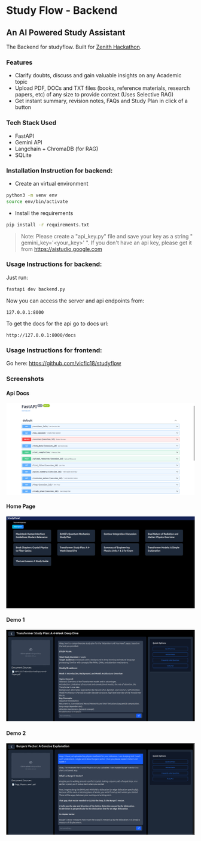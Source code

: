 # Study Flow - Backend
## An AI Powered Study Assistant
The Backend for studyflow. Built for [Zenith Hackathon](https://techclubssn.github.io/zenith).

### Features
- Clarify doubts, discuss and gain valuable insights on any Academic topic 
- Upload PDF, DOCs and TXT files (books, reference materials, research papers, etc) of any size to provide context (Uses Selective RAG) 
- Get instant summary, revision notes, FAQs and Study Plan in click of a button

### Tech Stack Used
- FastAPI
- Gemini API
- Langchain + ChromaDB (for RAG)
- SQLite

### Installation Instruction for backend: 
- Create an virtual environment
```bash
python3 -m venv env
source env/bin/activate
```
- Install the requirements
```bash
pip install -r requirements.txt
```
> Note: Please create a "api_key.py" file and save your key as a string " gemini_key='<your_key>' ". If you don't have an api key, please get it from https://aistudio.google.com

### Usage Instructions for backend:
Just run:
```bash
fastapi dev backend.py
```
Now you can access the server and api endpoints from:
```
127.0.0.1:8000
```
To get the docs for the api go to docs url:
```
http://127.0.0.1:8000/docs
```

### Usage Instructions for frontend:
Go here: https://github.com/vicfic18/studyflow

### Screenshots

#### Api Docs
![Api Docs Screenshot](Demo/api-docs.png)
#### Home Page
![Home Page Screenshot](Demo/home-page.png)
#### Demo 1
![Demo 1 Screenshot](Demo/demo1.png)
#### Demo 2
![Demo 2 Screenshot](Demo/demo2.png)
